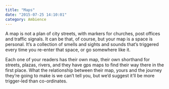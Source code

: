 ```yaml
---
title: "Maps"
date: "2015-07-25 14:10:01"
category: Ambience
---
```


A map is not a plan of city streets, with markers for churches, post
offices and traffic signals. It can be that, of course, but your map is
a space is personal. It’s a collection of smells and sights and sounds
that’s triggered every time you re-enter that space, or go somewhere
like it.

Each one of your readers has their own map, their own shorthand
for streets, plazas, rivers, and they have gps maps to find their way
there in the first place. What the relationship between their map, yours
and the journey they’re going to make is we can’t tell you, but we’d
suggest it’ll be more trigger-led than co-ordinates.
